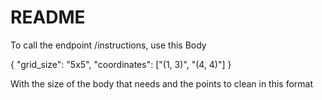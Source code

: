 # README

To call the endpoint /instructions, use this Body

{
  "grid_size": "5x5",
  "coordinates": ["(1, 3)", "(4, 4)"]
}

With the size of the body that needs and the points to clean in this format